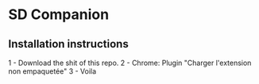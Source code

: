 # SD Companion

## Installation instructions

1 - Download the shit of this repo.
2 - Chrome: Plugin "Charger l'extension non empaquetée"
3 - Voila


